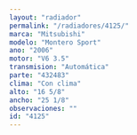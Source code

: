```yaml
---
layout: "radiador"
permalink: "/radiadores/4125/"
marca: "Mitsubishi"
modelo: "Montero Sport"
ano: "2006"
motor: "V6 3.5"
transmision: "Automática"
parte: "432483"
clima: "Con clima"
alto: "16 5/8"
ancho: "25 1/8"
observaciones: ""
id: "4125"
---
```


